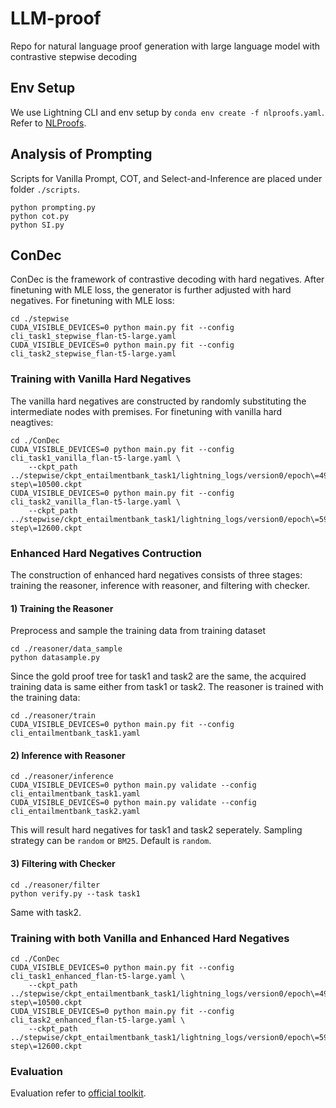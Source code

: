 # LLM-proof
Repo for natural language proof generation with large language model with contrastive stepwise decoding
## Env Setup
We use Lightning CLI and env setup by `conda env create -f nlproofs.yaml`. Refer to [NLProofs](https://github.com/princeton-nlp/NLProofS).

## Analysis of Prompting
Scripts for Vanilla Prompt, COT, and Select-and-Inference are placed under folder `./scripts`.
```
python prompting.py
python cot.py
python SI.py
```
## ConDec
ConDec is the framework of contrastive decoding with hard negatives. After finetuning with MLE loss, the generator is further adjusted with hard negatives.
For finetuning with MLE loss:
```
cd ./stepwise
CUDA_VISIBLE_DEVICES=0 python main.py fit --config cli_task1_stepwise_flan-t5-large.yaml
CUDA_VISIBLE_DEVICES=0 python main.py fit --config cli_task2_stepwise_flan-t5-large.yaml
```
### Training with Vanilla Hard Negatives
The vanilla hard negatives are constructed by randomly substituting the intermediate nodes with premises. For finetuning with vanilla hard neagtives:
```
cd ./ConDec
CUDA_VISIBLE_DEVICES=0 python main.py fit --config cli_task1_vanilla_flan-t5-large.yaml \
    --ckpt_path ../stepwise/ckpt_entailmentbank_task1/lightning_logs/version0/epoch\=499-step\=10500.ckpt
CUDA_VISIBLE_DEVICES=0 python main.py fit --config cli_task2_vanilla_flan-t5-large.yaml \
    --ckpt_path ../stepwise/ckpt_entailmentbank_task1/lightning_logs/version0/epoch\=599-step\=12600.ckpt
```
### Enhanced Hard Negatives Contruction
The construction of enhanced hard negatives consists of three stages: training the reasoner, inference with reasoner, and filtering with checker.
#### 1) Training the Reasoner
Preprocess and sample the training data from training dataset
```
cd ./reasoner/data_sample
python datasample.py
```
Since the gold proof tree for task1 and task2 are the same, the acquired training data is same either from task1 or task2. The reasoner is trained with the training data:
```
cd ./reasoner/train
CUDA_VISIBLE_DEVICES=0 python main.py fit --config cli_entailmentbank_task1.yaml
```
#### 2) Inference with Reasoner
```
cd ./reasoner/inference
CUDA_VISIBLE_DEVICES=0 python main.py validate --config cli_entailmentbank_task1.yaml
CUDA_VISIBLE_DEVICES=0 python main.py validate --config cli_entailmentbank_task2.yaml
```
This will result hard negatives for task1 and task2 seperately. Sampling strategy can be `random` or `BM25`. Default is `random`.
#### 3) Filtering with Checker
```
cd ./reasoner/filter
python verify.py --task task1
```
Same with task2.

### Training with both Vanilla and Enhanced Hard Negatives
```
cd ./ConDec
CUDA_VISIBLE_DEVICES=0 python main.py fit --config cli_task1_enhanced_flan-t5-large.yaml \
    --ckpt_path ../stepwise/ckpt_entailmentbank_task1/lightning_logs/version0/epoch\=499-step\=10500.ckpt
CUDA_VISIBLE_DEVICES=0 python main.py fit --config cli_task2_enhanced_flan-t5-large.yaml \
    --ckpt_path ../stepwise/ckpt_entailmentbank_task1/lightning_logs/version0/epoch\=599-step\=12600.ckpt
```

### Evaluation
Evaluation refer to [official toolkit](https://github.com/allenai/entailment_bank).
